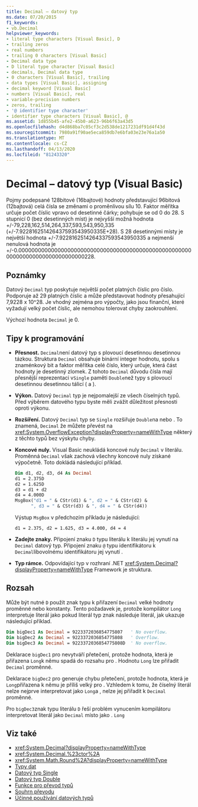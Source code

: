 ```yaml
---
title: Decimal – datový typ
ms.date: 07/20/2015
f1_keywords:
- vb.Decimal
helpviewer_keywords:
- literal type characters [Visual Basic], D
- trailing zeros
- real numbers
- trailing 0 characters [Visual Basic]
- Decimal data type
- D literal type character [Visual Basic]
- decimals, Decimal data type
- 0 characters [Visual Basic], trailing
- data types [Visual Basic], assigning
- decimal keyword [Visual Basic]
- numbers [Visual Basic], real
- variable-precision numbers
- zeros, trailing
- '@ identifier type character'
- identifier type characters [Visual Basic], @
ms.assetid: 1d855b45-afe2-45b0-a623-96b6f63a43d5
ms.openlocfilehash: d4d868ba7c05cf3c2d538de1217231df91d4f43d
ms.sourcegitcommit: 7980a91f90ae5eca859db7e6bfa03e23e76a1a50
ms.translationtype: MT
ms.contentlocale: cs-CZ
ms.lasthandoff: 04/13/2020
ms.locfileid: "81243320"
---
```

# <a name="decimal-data-type-visual-basic"></a>Decimal – datový typ (Visual Basic)

Pojmy podepsané 128bitové (16bajtové) hodnoty představující 96bitová (12bajtová) celá čísla se změnami o proměnlivou sílu 10. Faktor měřítka určuje počet číslic vpravo od desetinné čárky; pohybuje se od 0 do 28. S stupnicí 0 (bez desetinných míst) je nejvyšší možná hodnota +/-79,228,162,514,264,337,593,543,950,335 (+/-7.922816251426437593543950335E+28). S 28 desetinnými místy je největší hodnota +/-7.9228162514264337593543950335 a nejmenší nenulová hodnota je +/-0.00000000000000000000000000000000000000000000000000000000000000000000000000000228.

## <a name="remarks"></a>Poznámky

Datový `Decimal` typ poskytuje největší počet platných číslic pro číslo. Podporuje až 29 platných číslic a může představovat hodnoty přesahující 7,9228 x 10^28. Je vhodný zejména pro výpočty, jako jsou finanční, které vyžadují velký počet číslic, ale nemohou tolerovat chyby zaokrouhlení.

Výchozí hodnota `Decimal` je 0.

## <a name="programming-tips"></a>Tipy k programování

- **Přesnost.** `Decimal`není datový typ s plovoucí desetinnou desetinnou tázkou. Struktura `Decimal` obsahuje binární integer hodnotu, spolu s znaménkový bit a faktor měřítka celé číslo, který určuje, která část hodnoty je desetinný zlomek. Z tohoto `Decimal` důvodu čísla mají přesnější reprezentaci v`Single` paměti `Double`než typy s plovoucí desetinnou desetinnou tálicí ( a ).

- **Výkon.** Datový `Decimal` typ je nejpomalejší ze všech číselných typů. Před výběrem datového typu byste měli zvážit důležitost přesnosti oproti výkonu.

- **Rozšíření.** Datový `Decimal` typ se `Single` rozšiřuje `Double`na nebo . To znamená, `Decimal` že můžete převést na <xref:System.OverflowException?displayProperty=nameWithType> některý z těchto typů bez výskytu chyby.

- **Koncové nuly.** Visual Basic neukládá koncové nuly `Decimal` v literálu. Proměnná `Decimal` však zachová všechny koncové nuly získané výpočetně. Toto dokládá následující příklad.

  ```vb
  Dim d1, d2, d3, d4 As Decimal
  d1 = 2.375D
  d2 = 1.625D
  d3 = d1 + d2
  d4 = 4.000D
  MsgBox("d1 = " & CStr(d1) & ", d2 = " & CStr(d2) &
        ", d3 = " & CStr(d3) & ", d4 = " & CStr(d4))
  ```

  Výstup `MsgBox` v předchozím příkladu je následující:

  ```console
  d1 = 2.375, d2 = 1.625, d3 = 4.000, d4 = 4
  ```

- **Zadejte znaky.** Připojení znaku `D` typu literálu k literálu jej vynutí na `Decimal` datový typ. Připojení znaku `@` typu identifikátoru k `Decimal`libovolnému identifikátoru jej vynutí .

- **Typ rámce.** Odpovídající typ v rozhraní .NET <xref:System.Decimal?displayProperty=nameWithType> Framework je struktura.

## <a name="range"></a>Rozsah

 Může být nutné `D` použít znak typu k přiřazení `Decimal` velké hodnoty proměnné nebo konstanty. Tento požadavek je, protože kompilátor `Long` interpretuje literál jako pokud literál typ znak následuje literál, jak ukazuje následující příklad.

```vb
Dim bigDec1 As Decimal = 9223372036854775807   ' No overflow.
Dim bigDec2 As Decimal = 9223372036854775808   ' Overflow.
Dim bigDec3 As Decimal = 9223372036854775808D  ' No overflow.
```

Deklarace `bigDec1` pro nevytváří přetečení, protože hodnota, která je přiřazena `Long`k němu spadá do rozsahu pro . Hodnotu `Long` lze přiřadit `Decimal` proměnné.

Deklarace `bigDec2` pro generuje chybu přetečení, protože hodnota, která je `Long`přiřazena k němu je příliš velký pro . Vzhledem k tomu, že číselný literál nelze nejprve interpretovat jako `Long`a , nelze jej přiřadit k `Decimal` proměnné.

Pro `bigDec3`znak typu literálu `D` řeší problém vynucením kompilátoru interpretovat literál jako `Decimal` místo jako . `Long`

## <a name="see-also"></a>Viz také

- <xref:System.Decimal?displayProperty=nameWithType>
- <xref:System.Decimal.%23ctor%2A>
- <xref:System.Math.Round%2A?displayProperty=nameWithType>
- [Typy dat](../../../visual-basic/language-reference/data-types/index.md)
- [Datový typ Single](../../../visual-basic/language-reference/data-types/single-data-type.md)
- [Datový typ Double](../../../visual-basic/language-reference/data-types/double-data-type.md)
- [Funkce pro převod typů](../../../visual-basic/language-reference/functions/type-conversion-functions.md)
- [Souhrn převodu](../../../visual-basic/language-reference/keywords/conversion-summary.md)
- [Účinné používání datových typů](../../../visual-basic/programming-guide/language-features/data-types/efficient-use-of-data-types.md)
